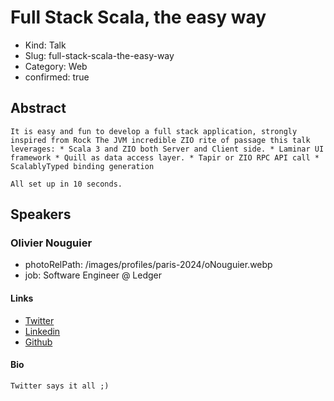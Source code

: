 # Full Stack Scala, the easy way

- Kind: Talk
- Slug: full-stack-scala-the-easy-way
- Category: Web
- confirmed: true

## Abstract

```
It is easy and fun to develop a full stack application, strongly inspired from Rock The JVM incredible ZIO rite of passage this talk leverages: * Scala 3 and ZIO both Server and Client side. * Laminar UI framework * Quill as data access layer. * Tapir or ZIO RPC API call * ScalablyTyped binding generation

All set up in 10 seconds.
```

## Speakers

### Olivier Nouguier

- photoRelPath: /images/profiles/paris-2024/oNouguier.webp
- job: Software Engineer @ Ledger

#### Links

- [Twitter](https://twitter.com/oNouguier)
- [Linkedin](https://www.linkedin.com/in/olivier-nouguier)
- [Github](https://github.com/cheleb)

#### Bio

```
Twitter says it all ;)
```
